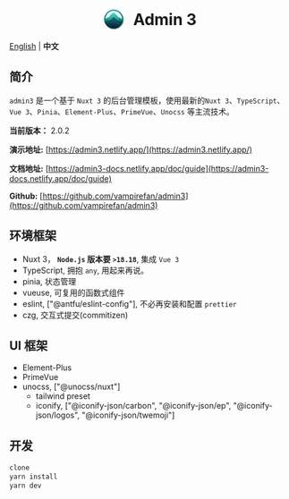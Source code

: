 <h1 style="display: flex; align-items: center; justify-content: center; gap: 1rem;" >
<img src='./src/public/image/logo/admin3.png' style="width: 36px; height: 36px">
Admin 3
</h1>

[English](./README.en-US.md) | **中文**

## 简介

`admin3` 是一个基于 `Nuxt 3` 的后台管理模板，使用最新的`Nuxt 3`、`TypeScript`、`Vue 3`、`Pinia`、`Element-Plus`、`PrimeVue`、`Unocss` 等主流技术。

**当前版本：** 2.0.2

**演示地址:** [https://admin3.netlify.app/](https://admin3.netlify.app/)

**文档地址:** [https://admin3-docs.netlify.app/doc/guide](https://admin3-docs.netlify.app/doc/guide)

**Github:** [https://github.com/vampirefan/admin3](https://github.com/vampirefan/admin3)

## 环境框架

- Nuxt 3， **`Node.js` 版本要 `>18.18`**, 集成 `Vue 3`
- TypeScript, 拥抱 `any`, 用起来再说。
- pinia, 状态管理
- vueuse, 可复用的函数式组件
- eslint, ["@antfu/eslint-config"], 不必再安装和配置 `prettier`
- czg, 交互式提交(commitizen)

## UI 框架

- Element-Plus
- PrimeVue
- unocss, ["@unocss/nuxt"]
  - tailwind preset
  - iconify, ["@iconify-json/carbon", "@iconify-json/ep", "@iconify-json/logos", "@iconify-json/twemoji"]

## 开发
```
clone
yarn install
yarn dev
```
